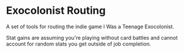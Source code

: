 # Exocolonist Routing

A set of tools for routing the indie game I Was a Teenage Exocolonist.

Stat gains are assuming you're playing without card battles and cannot account for random stats you get outside of job completion.